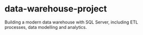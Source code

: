 # data-warehouse-project
Building a modern data warehouse with SQL Server, including ETL processes, data modelling and analytics.
